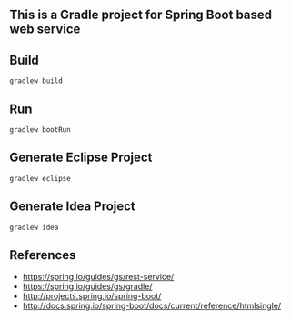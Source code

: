## This is a **Gradle** project for **Spring Boot** based web service ##

## **Build** ##
`gradlew build`

## **Run** ##
`gradlew bootRun`

## **Generate Eclipse Project** ##
`gradlew eclipse`

## **Generate Idea Project** ##
`gradlew idea`

## References ##
* https://spring.io/guides/gs/rest-service/
* https://spring.io/guides/gs/gradle/
* http://projects.spring.io/spring-boot/
* http://docs.spring.io/spring-boot/docs/current/reference/htmlsingle/
